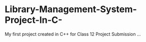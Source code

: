 # Library-Management-System-Project-In-C-
My first project created in C++ for Class 12 Project Submission ...
